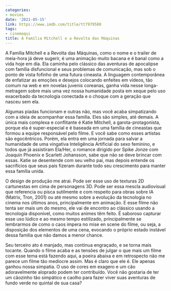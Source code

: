 ```yaml
---
categories:
- movies
date: '2021-05-15'
link: https://www.imdb.com/title/tt7979580
tags:
- cinemaqui
title: A Família Mitchell e a Revolta das Máquinas
---
```


A Família Mitchell e a Revolta das Máquinas, como o nome e o trailer de meia-hora já deve sugerir, é uma animação muito bacana e é banal como a vida hoje em dia. Ela caminha pelo clássico das aventuras de apocalipse com família disfuncional e seus problemas de comunicação, mas sob o ponto de vista fofinho de uma futura cineasta. A linguagem contemporânea de enfatizar as emoções e desejos colocando enfeites em vídeos, tão comum na web e em novelas juvenis coreanas, ganha vida nesse longa-metragem sobre mais uma vez nossa humanidade posta em xeque pelo uso exacerbado da tecnologia conectada e o choque com a geração que nasceu sem ela.

Algumas piadas funcionam e outras não, mas você acaba simpatizando com a ideia de acompanhar essa família. Eles são simples, até demais. A única mais complexa e conflitante é Katie Mitchell, a garota-protagonista, porque ela é super-especial e é baseada em uma família de cineastas que formou a equipe responsável pelo filme. E você sabe como esses artistas são egocêntricos. Porém, ela entra em uma jornada para salvar a humanidade de uma vingativa Inteligência Artificial do sexo feminino, e todos que já assistiram Ela/Her, o romance dirigido por Spike Jonze com Joaquin Phoenix e Scarlett Johansson, sabe que não se deve brincar com essas. Katie se desentende com seu velho pai, mas depois entende os sacrifícios que seus pais fizeram durante todo seu crescimento para manter essa família unida.

O design de produção me atrai. Pode ser esse uso de texturas 2D cartunestas em cima de personagens 3D. Pode ser essa mescla audiovisual que referencia ou pisca sutilmente e com respeito para obras sobre IA (Matrix, Tron, 2001) ou até mesmo sobre a evolução da tecnologia no cinema nos últimos anos, principalmente em animação. E esse filme não tenta ser mais um do mesmo, ele vai de encontro ao clássico usando a tecnologia disponível, como muitos animes têm feito. É saboroso capturar esse uso lúdico e ao mesmo tempo estilizado, principalmente se lembrarmos de como o caos impera no mise en scene do filme, ou seja, a disposição dos elementos de uma cena, evocando o próprio estado instável dessa família que não damos a menor chance.

Seu terceiro ato é manjado, mas continua engraçado, e se torna mais tocante. Quando o filme acaba e as tensões de julgar o que mais um filme com esse tema está fazendo aqui, a poeira abaixa e em retrospecto não me parece um filme tão medíocre assim. Mas é claro que ele é. Ele apenas ganhou nossa simpatia. O uso de cores em exagero e um cão adoravelmente aloprado podem ter contribuído. Você não gostaria de ter um cãozinho tão simpático e caolho para fazer viver suas aventuras de fundo verde no quintal de sua casa?
